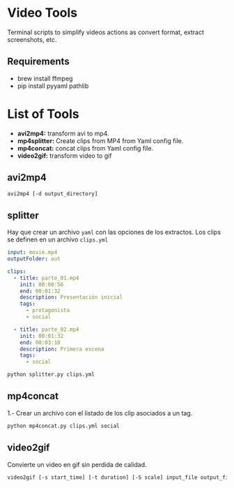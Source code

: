 # Video Tools

Terminal scripts to simplify videos actions as convert format, extract screenshots, etc.

## Requirements

* brew install ffmpeg
* pip install pyyaml pathlib

# List of Tools

* **avi2mp4:** transform avi to mp4.
* **mp4splitter:** Create clips from MP4 from Yaml config file.
* **mp4concat:** concat clips from Yaml config file.
* **video2gif:** transform video to gif

## avi2mp4

```bash
avi2mp4 [-d output_directory]
```

## splitter

Hay que crear un archivo `yaml` con las opciones de los extractos.
Los clips se definen en un archivo `clips.yml`

```yaml
input: movie.mp4
outputFolder: out

clips:
  - title: parte_01.mp4
    init: 00:00:56
    end: 00:01:32
    description: Presentación inicial
    tags:
      - protagonista
      - social

  - title: parte_02.mp4
    init: 00:01:32
    end: 00:03:18
    description: Primera escena
    tags:
      - social
```

```bash
python splitter.py clips.yml
```

## mp4concat

1.- Crear un archivo con el listado de los clip asociados a un tag.

```bash
python mp4concat.py clips.yml social
```

## video2gif

Convierte un video en gif sin perdida de calidad.

```bash
video2gif [-s start_time] [-t duration] [-S scale] input_file output_file
```

